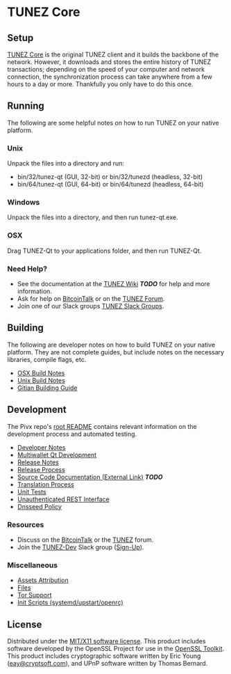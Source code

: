 TUNEZ Core
=====================

Setup
---------------------
[TUNEZ Core](http://tunez.org/wallet) is the original TUNEZ client and it builds the backbone of the network. However, it downloads and stores the entire history of TUNEZ transactions; depending on the speed of your computer and network connection, the synchronization process can take anywhere from a few hours to a day or more. Thankfully you only have to do this once.

Running
---------------------
The following are some helpful notes on how to run TUNEZ on your native platform.

### Unix

Unpack the files into a directory and run:

- bin/32/tunez-qt (GUI, 32-bit) or bin/32/tunezd (headless, 32-bit)
- bin/64/tunez-qt (GUI, 64-bit) or bin/64/tunezd (headless, 64-bit)

### Windows

Unpack the files into a directory, and then run tunez-qt.exe.

### OSX

Drag TUNEZ-Qt to your applications folder, and then run TUNEZ-Qt.

### Need Help?

* See the documentation at the [TUNEZ Wiki](https://en.bitcoin.it/wiki/Main_Page) ***TODO***
for help and more information.
* Ask for help on [BitcoinTalk](https://bitcointalk.org/index.php?topic=1262920.0) or on the [TUNEZ Forum](http://forum.tunez.org/).
* Join one of our Slack groups [TUNEZ Slack Groups](https://tunez.org/slack-logins/).

Building
---------------------
The following are developer notes on how to build TUNEZ on your native platform. They are not complete guides, but include notes on the necessary libraries, compile flags, etc.

- [OSX Build Notes](build-osx.md)
- [Unix Build Notes](build-unix.md)
- [Gitian Building Guide](gitian-building.md)

Development
---------------------
The Pivx repo's [root README](https://github.com/TUNEZ-Project/TUNEZ/blob/master/README.md) contains relevant information on the development process and automated testing.

- [Developer Notes](developer-notes.md)
- [Multiwallet Qt Development](multiwallet-qt.md)
- [Release Notes](release-notes.md)
- [Release Process](release-process.md)
- [Source Code Documentation (External Link)](https://dev.visucore.com/bitcoin/doxygen/) ***TODO***
- [Translation Process](translation_process.md)
- [Unit Tests](unit-tests.md)
- [Unauthenticated REST Interface](REST-interface.md)
- [Dnsseed Policy](dnsseed-policy.md)

### Resources

* Discuss on the [BitcoinTalk](https://bitcointalk.org/index.php?topic=1262920.0) or the [TUNEZ](http://forum.tunez.org/) forum.
* Join the [TUNEZ-Dev](https://tunez-dev.slack.com/) Slack group ([Sign-Up](https://tunez-dev.herokuapp.com/)).

### Miscellaneous
- [Assets Attribution](assets-attribution.md)
- [Files](files.md)
- [Tor Support](tor.md)
- [Init Scripts (systemd/upstart/openrc)](init.md)

License
---------------------
Distributed under the [MIT/X11 software license](http://www.opensource.org/licenses/mit-license.php).
This product includes software developed by the OpenSSL Project for use in the [OpenSSL Toolkit](https://www.openssl.org/). This product includes
cryptographic software written by Eric Young ([eay@cryptsoft.com](mailto:eay@cryptsoft.com)), and UPnP software written by Thomas Bernard.

